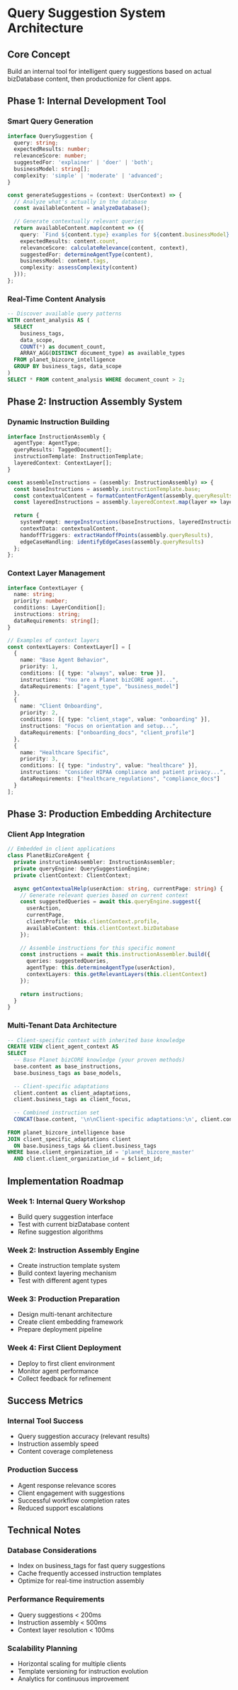 # Query Suggestion System Architecture

## Core Concept
Build an internal tool for intelligent query suggestions based on actual bizDatabase content, then productionize for client apps.

## Phase 1: Internal Development Tool

### Smart Query Generation
```typescript
interface QuerySuggestion {
  query: string;
  expectedResults: number;
  relevanceScore: number;
  suggestedFor: 'explainer' | 'doer' | 'both';
  businessModel: string[];
  complexity: 'simple' | 'moderate' | 'advanced';
}

const generateSuggestions = (context: UserContext) => {
  // Analyze what's actually in the database
  const availableContent = analyzeDatabase();
  
  // Generate contextually relevant queries
  return availableContent.map(content => ({
    query: `Find ${content.type} examples for ${content.businessModel} in ${content.industry}`,
    expectedResults: content.count,
    relevanceScore: calculateRelevance(content, context),
    suggestedFor: determineAgentType(content),
    businessModel: content.tags,
    complexity: assessComplexity(content)
  }));
};
```

### Real-Time Content Analysis
```sql
-- Discover available query patterns
WITH content_analysis AS (
  SELECT 
    business_tags,
    data_scope,
    COUNT(*) as document_count,
    ARRAY_AGG(DISTINCT document_type) as available_types
  FROM planet_bizcore_intelligence 
  GROUP BY business_tags, data_scope
)
SELECT * FROM content_analysis WHERE document_count > 2;
```

## Phase 2: Instruction Assembly System

### Dynamic Instruction Building
```typescript
interface InstructionAssembly {
  agentType: AgentType;
  queryResults: TaggedDocument[];
  instructionTemplate: InstructionTemplate;
  layeredContext: ContextLayer[];
}

const assembleInstructions = (assembly: InstructionAssembly) => {
  const baseInstructions = assembly.instructionTemplate.base;
  const contextualContent = formatContentForAgent(assembly.queryResults, assembly.agentType);
  const layeredInstructions = assembly.layeredContext.map(layer => layer.instructions);
  
  return {
    systemPrompt: mergeInstructions(baseInstructions, layeredInstructions),
    contextData: contextualContent,
    handoffTriggers: extractHandoffPoints(assembly.queryResults),
    edgeCaseHandling: identifyEdgeCases(assembly.queryResults)
  };
};
```

### Context Layer Management
```typescript
interface ContextLayer {
  name: string;
  priority: number;
  conditions: LayerCondition[];
  instructions: string;
  dataRequirements: string[];
}

// Examples of context layers
const contextLayers: ContextLayer[] = [
  {
    name: "Base Agent Behavior",
    priority: 1,
    conditions: [{ type: "always", value: true }],
    instructions: "You are a Planet bizCORE agent...",
    dataRequirements: ["agent_type", "business_model"]
  },
  {
    name: "Client Onboarding",
    priority: 2, 
    conditions: [{ type: "client_stage", value: "onboarding" }],
    instructions: "Focus on orientation and setup...",
    dataRequirements: ["onboarding_docs", "client_profile"]
  },
  {
    name: "Healthcare Specific",
    priority: 3,
    conditions: [{ type: "industry", value: "healthcare" }],
    instructions: "Consider HIPAA compliance and patient privacy...",
    dataRequirements: ["healthcare_regulations", "compliance_docs"]
  }
];
```

## Phase 3: Production Embedding Architecture

### Client App Integration
```typescript
// Embedded in client applications
class PlanetBizCoreAgent {
  private instructionAssembler: InstructionAssembler;
  private queryEngine: QuerySuggestionEngine;
  private clientContext: ClientContext;
  
  async getContextualHelp(userAction: string, currentPage: string) {
    // Generate relevant queries based on current context
    const suggestedQueries = await this.queryEngine.suggest({
      userAction,
      currentPage,
      clientProfile: this.clientContext.profile,
      availableContent: this.clientContext.bizDatabase
    });
    
    // Assemble instructions for this specific moment
    const instructions = await this.instructionAssembler.build({
      queries: suggestedQueries,
      agentType: this.determineAgentType(userAction),
      contextLayers: this.getRelevantLayers(this.clientContext)
    });
    
    return instructions;
  }
}
```

### Multi-Tenant Data Architecture
```sql
-- Client-specific context with inherited base knowledge
CREATE VIEW client_agent_context AS
SELECT 
  -- Base Planet bizCORE knowledge (your proven methods)
  base.content as base_instructions,
  base.business_tags as base_models,
  
  -- Client-specific adaptations
  client.content as client_adaptations,
  client.business_tags as client_focus,
  
  -- Combined instruction set
  CONCAT(base.content, '\n\nClient-specific adaptations:\n', client.content) as final_instructions
  
FROM planet_bizcore_intelligence base
JOIN client_specific_adaptations client 
  ON base.business_tags && client.business_tags
WHERE base.client_organization_id = 'planet_bizcore_master'
  AND client.client_organization_id = $client_id;
```

## Implementation Roadmap

### Week 1: Internal Query Workshop
- Build query suggestion interface
- Test with current bizDatabase content
- Refine suggestion algorithms

### Week 2: Instruction Assembly Engine  
- Create instruction template system
- Build context layering mechanism
- Test with different agent types

### Week 3: Production Preparation
- Design multi-tenant architecture
- Create client embedding framework
- Prepare deployment pipeline

### Week 4: First Client Deployment
- Deploy to first client environment
- Monitor agent performance
- Collect feedback for refinement

## Success Metrics

### Internal Tool Success
- Query suggestion accuracy (relevant results)
- Instruction assembly speed
- Content coverage completeness

### Production Success  
- Agent response relevance scores
- Client engagement with suggestions
- Successful workflow completion rates
- Reduced support escalations

## Technical Notes

### Database Considerations
- Index on business_tags for fast query suggestions
- Cache frequently accessed instruction templates  
- Optimize for real-time instruction assembly

### Performance Requirements
- Query suggestions < 200ms
- Instruction assembly < 500ms
- Context layer resolution < 100ms

### Scalability Planning
- Horizontal scaling for multiple clients
- Template versioning for instruction evolution
- Analytics for continuous improvement
